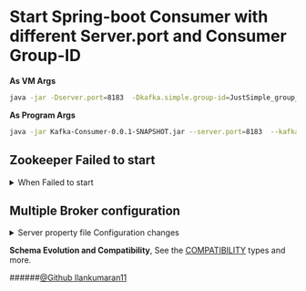 # Start Spring-boot Consumer with different Server.port and Consumer Group-ID
**As VM Args**
```bash
java -jar -Dserver.port=8183  -Dkafka.simple.group-id=JustSimple_group_id-1 Kafka-Consumer-0.0.1-SNAPSHOT.jar
```

**As Program Args**
```bash
java -jar Kafka-Consumer-0.0.1-SNAPSHOT.jar --server.port=8183  --kafka.simple.group-id=JustSimple_group_id-1
```

## Zookeeper Failed to start

<details>
<summary>When Failed to start</summary>
<p>

If you get error when starting zookeeper
```shell
Classpath is empty. Please build the project first e.g. by running 'gradlew jarAll'
```

Step 1: Go to file in the below location
```shell
confluent-7.1.0\bin\windows\kafka-run-class.bat
```
Step 2: Then find this line
```shell
rem Classpath addition for core
for %%i in ("%BASE_DIR%\core\build\libs\kafka_%SCALA_BINARY_VERSION%*.jar") do (
call :concat "%%i"
)
```
Step 3: Then replace this line
```shell
rem classpath addition for LSB style path
if exist %BASE_DIR%\share\java\kafka\* (
call:concat %BASE_DIR%\share\java\kafka\*
)
```

</p>
</details>

## Multiple Broker configuration
<details>
<summary> Server property file Configuration changes</summary>
<p>

* The id of the broker. This must be set to a unique integer for each broker.
  ```shell
  broker.id=0
    ```

* Port number to be unique when running in same Machine
    ```shell
    listeners=PLAINTEXT://:9092
    ```
  
* Log directory for Each broker
    ```shell
    log.dirs=../tmp/kafka-logs-0
    ```
  
</p>
</details>

**Schema Evolution and Compatibility**,
See the [COMPATIBILITY](https://docs.confluent.io/platform/current/schema-registry/avro.html) types and more.

######[@Github Ilankumaran11](https://github.com/ILANKUMARAN11/Kafka)